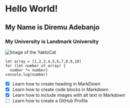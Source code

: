 # Hello World!
## My Name is Diremu Adebanjo
### My University is Landmark University
![Image of the YaktoCat](https://octodex.github.com/images/yaktocat.png)
```
let array = [1,2,3,4,5,6,7,8,9,10]
for (let number of array) {
  number *= number}
console.log(number)
```
- [x] Learn how to create heading in MarkDown
- [x] Learn how to create code blocks in Markdown
- [x] Learn how to include images with alt text in Markdown
- [ ] Learn how to create a GitHub Profile
